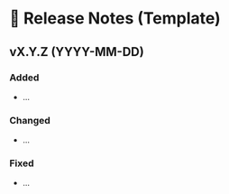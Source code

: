# 📝 Release Notes (Template)

## vX.Y.Z (YYYY-MM-DD)
### Added
- ...

### Changed
- ...

### Fixed
- ...
